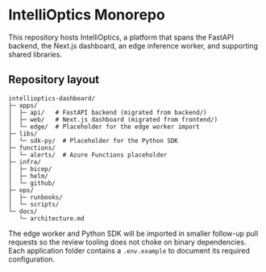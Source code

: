 # IntelliOptics Monorepo

This repository hosts IntelliOptics, a platform that spans the FastAPI backend, the Next.js dashboard, an edge inference worker, and supporting shared libraries.

## Repository layout

```
intellioptics-dashboard/
├─ apps/
│  ├─ api/   # FastAPI backend (migrated from backend/)
│  ├─ web/   # Next.js dashboard (migrated from frontend/)
│  └─ edge/  # Placeholder for the edge worker import
├─ libs/
│  └─ sdk-py/  # Placeholder for the Python SDK
├─ functions/
│  └─ alerts/  # Azure Functions placeholder
├─ infra/
│  ├─ bicep/
│  ├─ helm/
│  └─ github/
├─ ops/
│  ├─ runbooks/
│  └─ scripts/
└─ docs/
   └─ architecture.md
```

The edge worker and Python SDK will be imported in smaller follow-up pull requests so the review tooling does not choke on binary dependencies. Each application folder contains a `.env.example` to document its required configuration.
